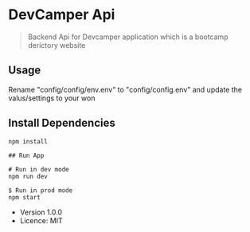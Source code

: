 # DevCamper Api

> Backend Api for Devcamper application which is a bootcamp derictory website 

## Usage 

Rename "config/config/env.env" to "config/config.env" and update the valus/settings to your won 

## Install Dependencies 
```
npm install

## Run App 

# Run in dev mode
npm run dev 

$ Run in prod mode 
npm start 
```

- Version 1.0.0
- Licence: MIT 
